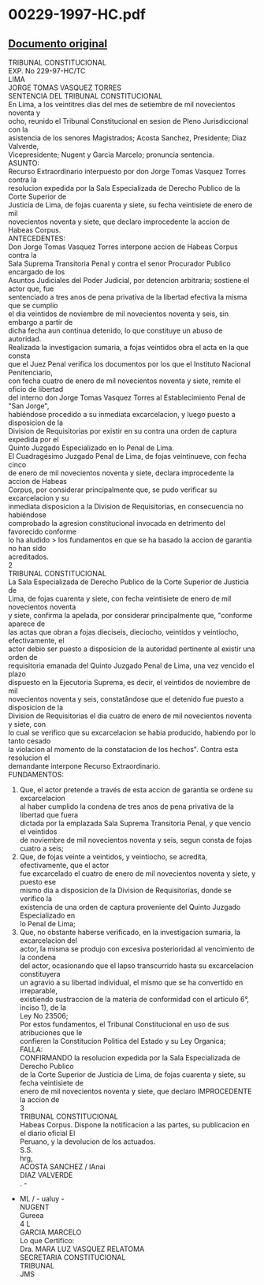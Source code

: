 
00229-1997-HC.pdf
=================
  
[Documento original](https://tc.gob.pe/jurisprudencia/1998/00229-1997-HC.pdf)  
---  
TRIBUNAL CONSTITUCIONAL  
EXP. No 229-97-HC/TC  
LIMA  
JORGE TOMAS VASQUEZ TORRES  
SENTENCIA DEL TRIBUNAL CONSTITUCIONAL  
En Lima, a los veintitres dias del mes de setiembre de mil novecientos noventa y  
ocho, reunido el Tribunal Constitucional en sesion de Pleno Jurisdiccional con la  
asistencia de los senores Magistrados; Acosta Sanchez, Presidente; Diaz Valverde,  
Vicepresidente; Nugent y Garcia Marcelo; pronuncia sentencia.  
ASUNTO:  
Recurso Extraordinario interpuesto por don Jorge Tomas Vasquez Torres contra la  
resolucion expedida por la Sala Especializada de Derecho Publico de la Corte Superior de  
Justicia de Lima, de fojas cuarenta y siete, su fecha veintisiete de enero de mil  
novecientos noventa y siete, que declaro improcedente la accion de Habeas Corpus.  
ANTECEDENTES:  
Don Jorge Tomas Vasquez Torres interpone accion de Habeas Corpus contra la  
Sala Suprema Transitoria Penal y contra el senor Procurador Publico encargado de los  
Asuntos Judiciales del Poder Judicial, por detencion arbitraria; sostiene el actor que, fue  
sentenciado a tres anos de pena privativa de la libertad efectiva la misma que se cumplio  
el dia veintidos de noviembre de mil novecientos noventa y seis, sin embargo a partir de  
dicha fecha aun continua detenido, lo que constituye un abuso de autoridad.  
Realizada la investigacion sumaria, a fojas veintidos obra el acta en la que consta  
que el Juez Penal verifica los documentos por los que el Instituto Nacional Penitenciario,  
con fecha cuatro de enero de mil novecientos noventa y siete, remite el oficio de libertad  
del interno don Jorge Tomas Vasquez Torres al Establecimiento Penal de "San Jorge",  
habiéndose procedido a su inmediata excarcelacion, y luego puesto a disposicion de la  
Division de Requisitorias por existir en su contra una orden de captura expedida por el  
Quinto Juzgado Especializado en lo Penal de Lima.  
El Cuadragésimo Juzgado Penal de Lima, de fojas veintinueve, con fecha cinco  
de enero de mil novecientos noventa y siete, declara improcedente la accion de Habeas  
Corpus, por considerar principalmente que, se pudo verificar su excarcelacion y su  
inmediata disposicion a la Division de Requisitorias, en consecuencia no habiéndose  
comprobado la agresion constitucional invocada en detrimento del favorecido conforme  
lo ha aludido > los fundamentos en que se ha basado la accion de garantia no han sido  
acreditados.  
2  
TRIBUNAL CONSTITUCIONAL  
La Sala Especializada de Derecho Publico de la Corte Superior de Justicia de  
Lima, de fojas cuarenta y siete, con fecha veintisiete de enero de mil novecientos noventa  
y siete, confirma la apelada, por considerar principalmente que, "conforme aparece de  
las actas que obran a fojas dieciseis, dieciocho, veintidos y veintiocho, efectivamente, el  
actor debio ser puesto a disposicion de la autoridad pertinente al existir una orden de  
requisitoria emanada del Quinto Juzgado Penal de Lima, una vez vencido el plazo  
dispuesto en la Ejecutoria Suprema, es decir, el veintidos de noviembre de mil  
novecientos noventa y seis, constatândose que el detenido fue puesto a disposicion de la  
Division de Requisitorias el dia cuatro de enero de mil novecientos noventa y siete, con  
lo cual se verifico que su excarcelacion se habia producido, habiendo por lo tanto cesado  
la violacion al momento de la constatacion de los hechos". Contra esta resolucion el  
demandante interpone Recurso Extraordinario.  
FUNDAMENTOS:  
1. Que, el actor pretende a través de esta accion de garantia se ordene su excarcelacion  
al haber cumplido la condena de tres anos de pena privativa de la libertad que fuera  
dictada por la emplazada Sala Suprema Transitoria Penal, y que vencio el veintidos  
de noviembre de mil novecientos noventa y seis, segun consta de fojas cuatro a seis;  
2. Que, de fojas veinte a veintidos, y veintiocho, se acredita, efectivamente, que el actor  
fue excarcelado el cuatro de enero de mil novecientos noventa y siete, y puesto ese  
mismo dia a disposicion de la Division de Requisitorias, donde se verifico la  
existencia de una orden de captura proveniente del Quinto Juzgado Especializado en  
lo Penal de Lima;  
3. Que, no obstante haberse verificado, en la investigacion sumaria, la excarcelacion del  
actor, la misma se produjo con excesiva posterioridad al vencimiento de la condena  
del actor, ocasionando que el lapso transcurrido hasta su excarcelacion constituyera  
un agravio a su libertad individual, el mismo que se ha convertido en irreparable,  
existiendo sustraccion de la materia de conformidad con el articulo 6°, inciso 1), de la  
Ley No 23506;  
Por estos fundamentos, el Tribunal Constitucional en uso de sus atribuciones que le  
confieren la Constitucion Politica del Estado y su Ley Organica;  
FALLA:  
CONFIRMANDO la resolucion expedida por la Sala Especializada de Derecho Publico  
de la Corte Superior de Justicia de Lima, de fojas cuarenta y siete, su fecha veintisiete de  
enero de mil novecientos noventa y siete, que declaro IMPROCEDENTE la accion de  
3  
TRIBUNAL CONSTITUCIONAL  
Habeas Corpus. Dispone la notificacion a las partes, su publicacion en el diario oficial El  
Peruano, y la devolucion de los actuados.  
S.S.  
hrg,  
ACOSTA SANCHEZ / lAnai  
DIAZ VALVERDE  
. -  
- ML / - ualuy -  
NUGENT  
Gureea  
4 L  
GARCIA MARCELO  
Lo que Certifico:  
Dra. MARA LUZ VASQUEZ RELATOMA  
SECRETARIA CONSTITUCIONAL  
TRIBUNAL  
JMS